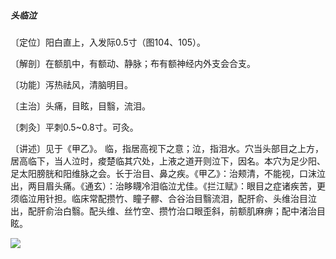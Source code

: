 ##### 头临泣

〔定位〕阳白直上，入发际0.5寸（图104、105）。

〔解剖〕在额肌中，有额动、静脉；布有额神经内外支会合支。

〔功能〕泻热祛风，清脑明目。

〔主治〕头痛，目眩，目翳，流泪。

〔刺灸〕平刺0.5~0.8寸。可灸。

〔讲述〕见于《甲乙》。 临，指居高视下之意；泣，指泪水。穴当头部目之上方，居高临下，当人泣时，痠楚临其穴处，上液之道开则泣下，因名。本穴为足少阳、足太阳膀胱和阳维脉之会。长于治目、鼻之疾。《甲乙》：治颊清，不能视，口沫泣出，两目眉头痛。《通玄）：治眵䁾冷泪临泣尤佳。《拦江赋》：眼目之症诸疾苦，更须临泣用针担。临床常配攒竹、瞳子髎、合谷治目翳流泪，配肝俞、头维治目泣出，配肝俞治白翳。配头维、丝竹空、攒竹治口眼歪斜，前额肌麻痹；配中渚治目眩。

![](img/图105.jpg)
